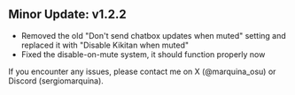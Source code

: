 ## Minor Update: v1.2.2

- Removed the old "Don't send chatbox updates when muted" setting and replaced it with "Disable Kikitan when muted"
- Fixed the disable-on-mute system, it should function properly now

If you encounter any issues, please contact me on X (@marquina_osu) or Discord (sergiomarquina).